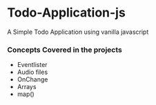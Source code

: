 # Todo-Application-js

A Simple Todo Application using vanilla javascript

### Concepts Covered in the projects
- Eventlister
- Audio files
- OnChange
- Arrays
- map()
